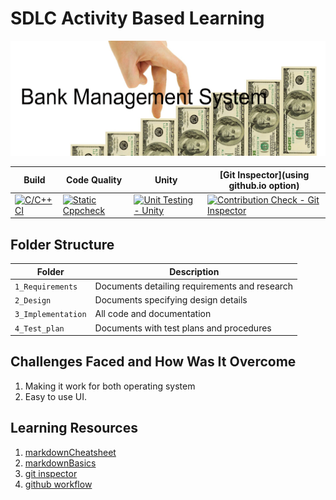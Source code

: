 # SDLC Activity Based Learning


![Bank](https://github.com/256018/MiniProject_C/blob/master/Bank.png)

| Build                                                                                                                                                             | Code Quality                                                                                                                                                                   | Unity                                                                                                                                                                         | [Git Inspector](using github.io option)                                                                                                                                                                   |
|-------------------------------------------------------------------------------------------------------------------------------------------------------------------|--------------------------------------------------------------------------------------------------------------------------------------------------------------------------------|-------------------------------------------------------------------------------------------------------------------------------------------------------------------------------|-----------------------------------------------------------------------------------------------------------------------------------------------------------------------------------------------------------|
| [![C/C++ CI](https://github.com/256018/MiniProject_C/actions/workflows/c-cpp.yml/badge.svg)](https://github.com/256018/MiniProject_C/actions/workflows/c-cpp.yml) | [![Static Cppcheck](https://github.com/256018/MiniProject_C/actions/workflows/cppcheck.yml/badge.svg)](https://github.com/256018/MiniProject_C/actions/workflows/cppcheck.yml) | [![Unit Testing - Unity](https://github.com/256018/MiniProject_C/actions/workflows/unity.yml/badge.svg)](https://github.com/256018/MiniProject_C/actions/workflows/unity.yml) | [![Contribution Check - Git Inspector](https://github.com/256018/MiniProject_C/actions/workflows/gitinspector.yml/badge.svg)](https://github.com/256018/MiniProject_C/actions/workflows/gitinspector.yml) |


## Folder Structure
Folder             | Description
-------------------| -----------------------------------------
`1_Requirements`   | Documents detailing requirements and research
`2_Design`         | Documents specifying design details
`3_Implementation` | All code and documentation
`4_Test_plan`      | Documents with test plans and procedures
   

## Challenges Faced and How Was It Overcome

1. Making it work for both operating system 
2. Easy to use UI.

## Learning Resources
1. [markdownCheatsheet](https://github.com/adam-p/markdown-here/wiki/Markdown-Cheatsheet)
2. [markdownBasics](https://guides.github.com/features/mastering-markdown/)
3. [git inspector](https://github.com/ejwa/gitinspector.git)
4. [github workflow](https://docs.github.com/en/actions/learn-github-action)

